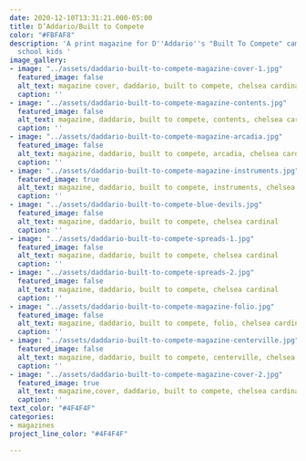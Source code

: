 ```yaml
---
date: 2020-12-10T13:31:21.000-05:00
title: D’Addario/Built to Compete
color: "#FBFAF8"
description: 'A print magazine for D''Addario''s "Built To Compete" campaign for high
  school kids '
image_gallery:
- image: "../assets/daddario-built-to-compete-magazine-cover-1.jpg"
  featured_image: false
  alt_text: magazine cover, daddario, built to compete, chelsea cardinal
  caption: ''
- image: "../assets/daddario-built-to-compete-magazine-contents.jpg"
  featured_image: false
  alt_text: magazine, daddario, built to compete, contents, chelsea cardinal
  caption: ''
- image: "../assets/daddario-built-to-compete-magazine-arcadia.jpg"
  featured_image: false
  alt_text: magazine, daddario, built to compete, arcadia, chelsea cardinal
  caption: ''
- image: "../assets/daddario-built-to-compete-magazine-instruments.jpg"
  featured_image: true
  alt_text: magazine, daddario, built to compete, instruments, chelsea cardinal
  caption: ''
- image: "../assets/daddario-built-to-compete-blue-devils.jpg"
  featured_image: false
  alt_text: magazine, daddario, built to compete, chelsea cardinal
  caption: ''
- image: "../assets/daddario-built-to-compete-spreads-1.jpg"
  featured_image: false
  alt_text: magazine, daddario, built to compete, chelsea cardinal
  caption: ''
- image: "../assets/daddario-built-to-compete-spreads-2.jpg"
  featured_image: false
  alt_text: magazine, daddario, built to compete, chelsea cardinal
  caption: ''
- image: "../assets/daddario-built-to-compete-magazine-folio.jpg"
  featured_image: false
  alt_text: magazine, daddario, built to compete, folio, chelsea cardinal
  caption: ''
- image: "../assets/daddario-built-to-compete-magazine-centerville.jpg"
  featured_image: false
  alt_text: magazine, daddario, built to compete, centerville, chelsea cardinal
  caption: ''
- image: "../assets/daddario-built-to-compete-magazine-cover-2.jpg"
  featured_image: true
  alt_text: magazine,cover, daddario, built to compete, chelsea cardinal
  caption: ''
text_color: "#4F4F4F"
categories:
- magazines
project_line_color: "#4F4F4F"

---
```

